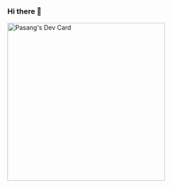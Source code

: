 ### Hi there 👋

<!--
**Pasangcrp/Pasangcrp** is a ✨ _special_ ✨ repository because its `README.md` (this file) appears on your GitHub profile.

Here are some ideas to get you started:

- 🔭 I’m currently working on ...
- 🌱 I’m currently learning ...
- 👯 I’m looking to collaborate on ...
- 🤔 I’m looking for help with ...
- 💬 Ask me about ...
- 📫 How to reach me: ...
- 😄 Pronouns: ...
- ⚡ Fun fact: ...
-->
<a href="https://app.daily.dev/Pasangcrp"><img src="https://api.daily.dev/devcards/v2/jtICX4fjcRxoelFcavSu7.png?r=bqe" width="356" alt="Pasang's Dev Card"/></a>
